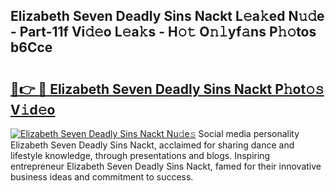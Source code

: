 ## Elizabeth Seven Deadly Sins Nackt L𝚎a𝚔ed N𝚞𝚍e - Part-11f Vi𝚍𝚎o L𝚎a𝚔s - H𝚘𝚝 O𝚗𝚕yf𝚊ns P𝚑𝚘tos b6Cce

# <h2><a href="http://kfejsuo.oniu.top/?m=Elizabeth+Seven+Deadly+Sins+Nackt">🔗👉 🔴 Elizabeth Seven Deadly Sins Nackt P𝚑ot𝚘𝚜 V𝚒d𝚎o</a></h2>

[![Elizabeth Seven Deadly Sins Nackt Nu𝚍e𝚜](https://i.imgur.com/0qMVB7G.gif)](http://kfejsuo.oniu.top/?m=Elizabeth+Seven+Deadly+Sins+Nackt)
Social media personality Elizabeth Seven Deadly Sins Nackt, acclaimed for sharing dance and lifestyle knowledge, through presentations and blogs. Inspiring entrepreneur Elizabeth Seven Deadly Sins Nackt, famed for their innovative business ideas and commitment to success.  
